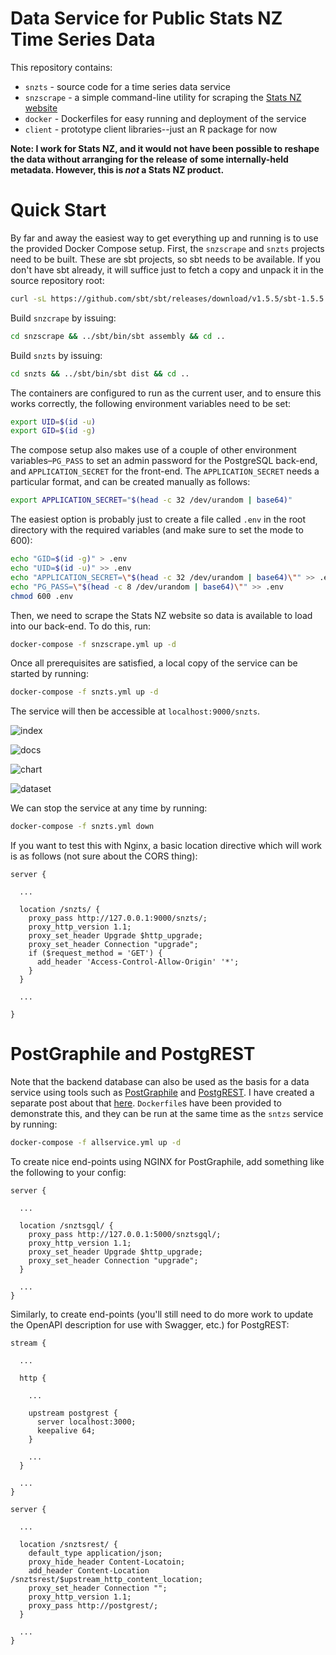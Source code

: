 # Data Service for Public Stats NZ Time Series Data

This repository contains:

* `snzts` - source code for a time series data service
* `snzscrape` - a simple command-line utility for scraping the [Stats NZ website](https://www.stats.govt.nz/large-datasets/csv-files-for-download/)
* `docker` - Dockerfiles for easy running and deployment of the service
* `client` - prototype client libraries--just an R package for now

**Note: I work for Stats NZ, and it would not have been possible to reshape the data without arranging for the release of some internally-held metadata.  However, this is _not_ a Stats NZ product.**

# Quick Start

By far and away the easiest way to get everything up and running is to use the provided Docker Compose setup.  First, the `snzscrape` and `snzts` projects need to be built.  These are sbt projects, so sbt needs to be available.  If you don't have sbt already, it will suffice just to fetch a copy and unpack it in the source repository root:

```bash
curl -sL https://github.com/sbt/sbt/releases/download/v1.5.5/sbt-1.5.5.tgz | tar xzvf - 
```

Build `snzcrape` by issuing:

```bash
cd snzscrape && ../sbt/bin/sbt assembly && cd ..
```

Build `snzts` by issuing: 

```bash
cd snzts && ../sbt/bin/sbt dist && cd ..
```

The containers are configured to run as the current user, and to ensure this works correctly, the following environment variables need to be set:

```bash
export UID=$(id -u)
export GID=$(id -g)
```

The compose setup also makes use of a couple of other environment variables&ndash;`PG_PASS` to set an admin password for the PostgreSQL back-end, and `APPLICATION_SECRET` for the front-end.  The `APPLICATION_SECRET` needs a particular format, and can be created manually as follows:

```bash
export APPLICATION_SECRET="$(head -c 32 /dev/urandom | base64)"
```

The easiest option is probably just to create a file called `.env` in the root directory with the required variables (and make sure to set the mode to 600):

```bash
echo "GID=$(id -g)" > .env
echo "UID=$(id -u)" >> .env
echo "APPLICATION_SECRET=\"$(head -c 32 /dev/urandom | base64)\"" >> .env
echo "PG_PASS=\"$(head -c 8 /dev/urandom | base64)\"" >> .env
chmod 600 .env
```

Then, we need to scrape the Stats NZ website so data is available to load into our back-end.  To do this, run:

```bash
docker-compose -f snzscrape.yml up -d
```

Once all prerequisites are satisfied, a local copy of the service can be started by running:

```bash
docker-compose -f snzts.yml up -d
```

The service will then be accessible at `localhost:9000/snzts`.  

![index](img/index.png)

![docs](img/docs.png)

![chart](img/chart.png)

![dataset](img/dataset.png)

We can stop the service at any time by running:

```bash
docker-compose -f snzts.yml down
```

If you want to test this with Nginx, a basic location directive which will work is as follows (not sure about the CORS thing):

```plaintext
server {

  ...

  location /snzts/ {
    proxy_pass http://127.0.0.1:9000/snzts/;
    proxy_http_version 1.1;
    proxy_set_header Upgrade $http_upgrade;
    proxy_set_header Connection "upgrade";
    if ($request_method = 'GET') {
      add_header 'Access-Control-Allow-Origin' '*';
    }
  }

  ...

}

```

# PostGraphile and PostgREST

Note that the backend database can also be used as the basis for a data service using tools such as [PostGraphile](https://www.graphile.org/postgraphile/) and [PostgREST](https://postgrest.org/en/stable/).  I have created a separate post about that [here](https://cmhh.github.io/2021/2021-08-14-data-services-from-postgres/).  `Dockerfile`s have been provided to demonstrate this, and they can be run at the same time as the `sntzs` service by running:

```bash
docker-compose -f allservice.yml up -d
```

To create nice end-points using NGINX for PostGraphile, add something like the following to your config:

```plaintext
server {

  ...

  location /snztsgql/ {
    proxy_pass http://127.0.0.1:5000/snztsgql/;
    proxy_http_version 1.1;
    proxy_set_header Upgrade $http_upgrade;
    proxy_set_header Connection "upgrade";
  }

  ...
}
```

Similarly, to create end-points (you'll still need to do more work to update the OpenAPI description for use with Swagger, etc.) for PostgREST:

```plaintext
stream {

  ...

  http {

    ...

    upstream postgrest {
      server localhost:3000;
      keepalive 64;
    }

    ...
  }

  ...
}

server {

  ...

  location /snztsrest/ {
    default_type application/json;
    proxy_hide_header Content-Locatoin;
    add_header Content-Location /snztsrest/$upstream_http_content_location;
    proxy_set_header Connection "";
    proxy_http_version 1.1;
    proxy_pass http://postgrest/;
  }

  ...
}
```
